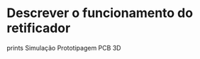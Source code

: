 # Descrever o funcionamento do retificador
  prints 
    Simulação 
    Prototipagem 
    PCB
    3D
